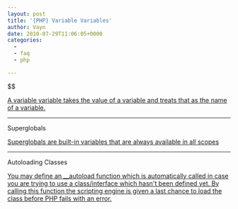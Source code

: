 ```yaml
---
layout: post
title: '{PHP} Variable Variables'
author: Vayn
date: 2010-07-29T11:06:05+0000
categories:
  -
  - faq
  - php

---
```


$$

[A variable variable takes the value of a variable and treats that as the name of a variable.](http://www.php.net/manual/en/language.variables.variable.php)

---

Superglobals

[Superglobals are built-in variables that are always available in all scopes](http://www.php.net/manual/en/language.variables.superglobals.php)

---

Autoloading Classes

[You may define an \_\_autoload function which is automatically called in case you are trying to use a class/interface which hasn't been defined yet. By calling this function the scripting engine is given a last chance to load the class before PHP fails with an error. ](http://php.net/manual/en/language.oop5.autoload.php)


